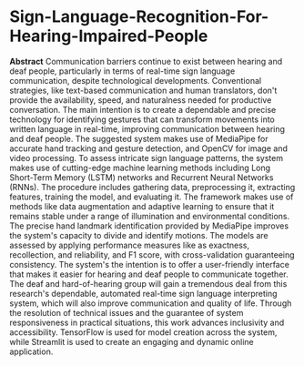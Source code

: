 # Sign-Language-Recognition-For-Hearing-Impaired-People

**Abstract**
Communication barriers continue to exist between hearing and deaf people, particularly in terms of real-time sign language communication, despite technological developments. Conventional strategies, like text-based communication and human translators, don't provide the availability, speed, and naturalness needed for productive conversation. The main intention is to create a dependable and precise technology for identifying gestures that can transform movements into written language in real-time, improving communication between hearing and deaf people. The suggested system makes use of MediaPipe for accurate hand tracking and gesture detection, and OpenCV for image and video processing. To assess intricate sign language patterns, the system makes use of cutting-edge machine learning methods including Long Short-Term Memory (LSTM) networks and Recurrent Neural Networks (RNNs). The procedure includes gathering data, preprocessing it, extracting features, training the model, and evaluating it. The framework makes use of methods like data augmentation and adaptive learning to ensure that it remains stable under a range of illumination and environmental conditions. The precise hand landmark identification provided by MediaPipe improves the system's capacity to divide and identify motions. The models are assessed by applying performance measures like as exactness, recollection, and reliability, and F1 score, with cross-validation guaranteeing consistency. The system's the intention is to offer a user-friendly interface that makes it easier for hearing and deaf people to communicate together. The deaf and hard-of-hearing group will gain a tremendous deal from this research's dependable, automated real-time sign language interpreting system, which will also improve communication and quality of life. Through the resolution of technical issues and the guarantee of system responsiveness in practical situations, this work advances inclusivity and accessibility. TensorFlow is used for model creation across the system, while Streamlit is used to create an engaging and dynamic online application. 
